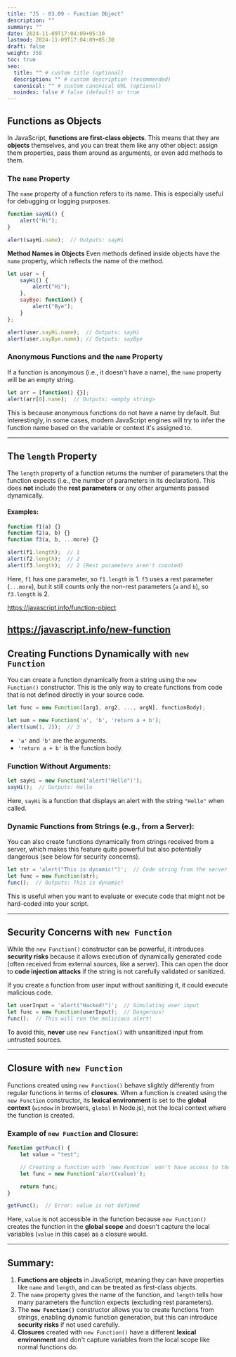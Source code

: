 ```yaml
---
title: "JS - 03.09 - Function Object"
description: ""
summary: ""
date: 2024-11-09T17:04:09+05:30
lastmod: 2024-11-09T17:04:09+05:30
draft: false
weight: 358
toc: true
seo:
  title: "" # custom title (optional)
  description: "" # custom description (recommended)
  canonical: "" # custom canonical URL (optional)
  noindex: false # false (default) or true
---
```



## **Functions as Objects**

In JavaScript, **functions are first-class objects**. This means that they are **objects** themselves, and you can treat them like any other object: assign them properties, pass them around as arguments, or even add methods to them.

### **The `name` Property**

The `name` property of a function refers to its name. This is especially useful for debugging or logging purposes. 

```js
function sayHi() {
    alert("Hi");
}

alert(sayHi.name);  // Outputs: sayHi
```

**Method Names in Objects**
Even methods defined inside objects have the `name` property, which reflects the name of the method.
```js
let user = {
    sayHi() {
        alert("Hi");
    },
    sayBye: function() {
        alert("Bye");
    }
};

alert(user.sayHi.name);  // Outputs: sayHi
alert(user.sayBye.name); // Outputs: sayBye
```

### **Anonymous Functions and the `name` Property**

If a function is anonymous (i.e., it doesn't have a name), the `name` property will be an empty string.

```js
let arr = [function() {}];
alert(arr[0].name);  // Outputs: <empty string>
```

This is because anonymous functions do not have a name by default. But interestingly, in some cases, modern JavaScript engines will try to infer the function name based on the variable or context it's assigned to.

---

## **The `length` Property**

The `length` property of a function returns the number of parameters that the function expects (i.e., the number of parameters in its declaration). This does **not** include the **rest parameters** or any other arguments passed dynamically.

#### **Examples:**

```js
function f1(a) {}
function f2(a, b) {}
function f3(a, b, ...more) {}

alert(f1.length);  // 1
alert(f2.length);  // 2
alert(f3.length);  // 2 (Rest parameters aren't counted)
```

Here, `f1` has one parameter, so `f1.length` is 1. `f3` uses a rest parameter (`...more`), but it still counts only the non-rest parameters (`a` and `b`), so `f3.length` is 2.

https://javascript.info/function-object

https://javascript.info/new-function
---

## **Creating Functions Dynamically with `new Function`**

You can create a function dynamically from a string using the `new Function()` constructor. This is the only way to create functions from code that is not defined directly in your source code.

```js
let func = new Function([arg1, arg2, ..., argN], functionBody);
```

```js
let sum = new Function('a', 'b', 'return a + b');
alert(sum(1, 2));  // 3
```

- `'a'` and `'b'` are the arguments.
- `'return a + b'` is the function body.

### **Function Without Arguments:**
```js
let sayHi = new Function('alert("Hello")');
sayHi();  // Outputs: Hello
```

Here, `sayHi` is a function that displays an alert with the string `"Hello"` when called.

### **Dynamic Functions from Strings (e.g., from a Server):**

You can also create functions dynamically from strings received from a server, which makes this feature quite powerful but also potentially dangerous (see below for security concerns).

```js
let str = 'alert("This is dynamic!")';  // Code string from the server
let func = new Function(str);
func();  // Outputs: This is dynamic!
```

This is useful when you want to evaluate or execute code that might not be hard-coded into your script.

---

## **Security Concerns with `new Function`**

While the `new Function()` constructor can be powerful, it introduces **security risks** because it allows execution of dynamically generated code (often received from external sources, like a server). This can open the door to **code injection attacks** if the string is not carefully validated or sanitized.

If you create a function from user input without sanitizing it, it could execute malicious code.
```js
let userInput = 'alert("Hacked!")';  // Simulating user input
let func = new Function(userInput);  // Dangerous!
func();  // This will run the malicious alert!
```

To avoid this, **never** use `new Function()` with unsanitized input from untrusted sources.

---

## **Closure with `new Function`**

Functions created using `new Function()` behave slightly differently from regular functions in terms of **closures**. When a function is created using the `new Function` constructor, its **lexical environment** is set to the **global context** (`window` in browsers, `global` in Node.js), not the local context where the function is created.

### **Example of `new Function` and Closure:**

```js
function getFunc() {
    let value = "test";

    // Creating a function with `new Function` won't have access to the local `value`
    let func = new Function('alert(value)');

    return func;
}

getFunc();  // Error: value is not defined
```

Here, `value` is not accessible in the function because `new Function()` creates the function in the **global scope** and doesn't capture the local variables (`value` in this case) as a closure would.

---

## **Summary:**

1. **Functions are objects** in JavaScript, meaning they can have properties like `name` and `length`, and can be treated as first-class objects.
2. The `name` property gives the name of the function, and `length` tells how many parameters the function expects (excluding rest parameters).
3. The **`new Function()`** constructor allows you to create functions from strings, enabling dynamic function generation, but this can introduce **security risks** if not used carefully.
4. **Closures** created with `new Function()` have a different **lexical environment** and don't capture variables from the local scope like normal functions do.
